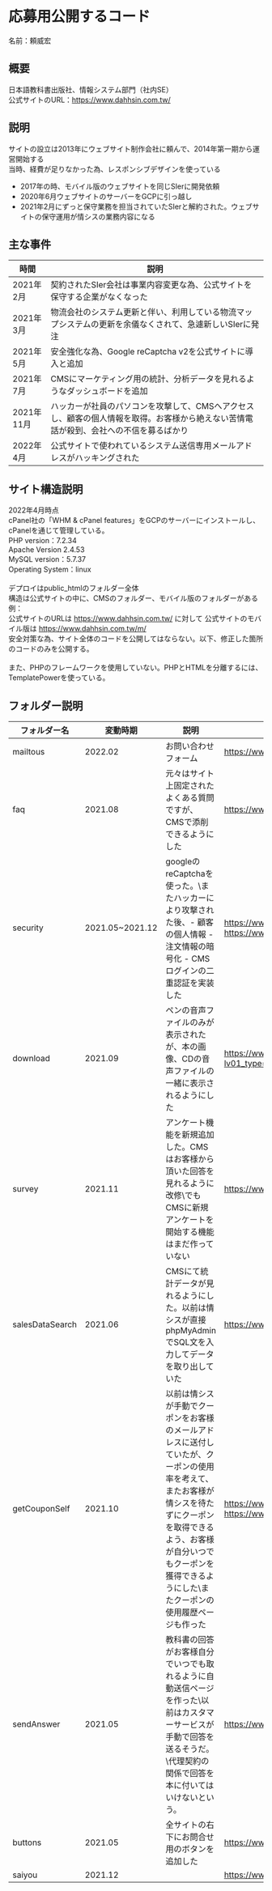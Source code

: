 # 応募用公開するコード
名前：頼威宏

## 概要
日本語教科書出版社、情報システム部門（社内SE）\
公式サイトのURL：https://www.dahhsin.com.tw/   

## 説明
サイトの設立は2013年にウェブサイト制作会社に頼んで、2014年第一期から運営開始する   \
当時、経費が足りなかった為、レスポンシブデザインを使っている   
- 2017年の時、モバイル版のウェブサイトを同じSIerに開発依頼
- 2020年6月ウェブサイトのサーバーをGCPに引っ越し
- 2021年2月にずっと保守業務を担当されていたSIerと解約された。ウェブサイトの保守運用が情シスの業務内容になる

## 主な事件
| 時間 | 説明 |
| ---- | ---- |
| 2021年2月 | 契約されたSIer会社は事業内容変更な為、公式サイトを保守する企業がなくなった |
| 2021年3月 | 物流会社のシステム更新と伴い、利用している物流マップシステムの更新を余儀なくされて、急遽新しいSIerに発注 |
| 2021年5月 | 安全強化な為、Google reCaptcha v2を公式サイトに導入と追加 |
| 2021年7月 | CMSにマーケティング用の統計、分析データを見れるようなダッシュボードを追加 |
| 2021年11月 | ハッカーが社員のパソコンを攻撃して、CMSへアクセスし、顧客の個人情報を取得。お客様から絶えない苦情電話が殺到、会社への不信を募るばかり |
| 2022年4月 | 公式サイトで使われているシステム送信専用メールアドレスがハッキングされた |

## サイト構造説明
2022年4月時点\
cPanel社の「WHM & cPanel features」をGCPのサーバーにインストールし、cPanelを通じて管理している。\
PHP version：7.2.34\
Apache Version	2.4.53\
MySQL version：5.7.37\
Operating System：linux\
\
デプロイはpublic_htmlのフォルダー全体\
構造は公式サイトの中に、CMSのフォルダー、モバイル版のフォルダーがある\
例：\
公式サイトのURLは https://www.dahhsin.com.tw/ に対して 公式サイトのモバイル版は https://www.dahhsin.com.tw/m/  \
安全対策な為、サイト全体のコードを公開してはならない。以下、修正した箇所のコードのみを公開する。\
\
また、PHPのフレームワークを使用していない。PHPとHTMLを分離するには、TemplatePowerを使っている。

## フォルダー説明
| フォルダー名 | 変動時期 | 説明 | URL |
| ---- | ---- | ---- | ---- |
| mailtous | 2022.02 | お問い合わせフォーム | https://www.dahhsin.com.tw/aboutMailUs.php |
| faq | 2021.08 | 元々はサイト上固定されたよくある質問ですが、CMSで添削できるようにした| https://www.dahhsin.com.tw/faq.php |
| security | 2021.05~2021.12 | googleのreCaptchaを使った。\またハッカーにより攻撃された後、- 顧客の個人情報 - 注文情報の暗号化 - CMSログインの二重認証を実装した | https://www.dahhsin.com.tw/processesOrder02.php   https://www.dahhsin.com.tw/manager/01login.php |
| download | 2021.09 | ペンの音声ファイルのみが表示されたが、本の画像、CDの音声ファイルの一緒に表示されるようにした | https://www.dahhsin.com.tw/downLoad.php?lv01_type=EJPN-Basic&mu_type=01 |
| survey | 2021.11 | アンケート機能を新規追加した。CMSはお客様から頂いた回答を見れるように改修\でもCMSに新規アンケートを開始する機能はまだ作っていない | https://www.dahhsin.com.tw/survey.php |
| salesDataSearch | 2021.06 | CMSにて統計データが見れるようにした。以前は情シスが直接phpMyAdminでSQL文を入力してデータを取り出していた | https://www.dahhsin.com.tw/manager/01login.php |
| getCouponSelf | 2021.10 | 以前は情シスが手動でクーポンをお客様のメールアドレスに送付していたが、クーポンの使用率を考えて、またお客様が情シスを待たずにクーポンを取得できるよう、お客様が自分いつでもクーポンを獲得できるようにした\またクーポンの使用履歴ページも作った | https://www.dahhsin.com.tw/memberCoupon.php   https://www.dahhsin.com.tw/memberCouponHave.php |
| sendAnswer | 2021.05 | 教科書の回答がお客様自分でいつでも取れるように自動送信ページを作った\以前はカスタマーサービスが手動で回答を送るそうだ。\代理契約の関係で回答を本に付いてはいけないという。 | https://www.dahhsin.com.tw/sendAnswer_1.php |
| buttons| 2021.05 | 全サイトの右下にお問合せ用のボタンを追加した | https://www.dahhsin.com.tw/ |
| saiyou| 2021.12 | | https://www.dahhsin.com.tw/saiyou.php |






